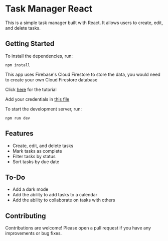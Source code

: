 # Task Manager React

This is a simple task manager built with React. It allows users to create, edit, and delete tasks.

## Getting Started

To install the dependencies, run:

`npm install`

This app uses Firebase's Cloud Firestore to store the data, you would need to create your own Cloud Firestore database

Click [here](https://www.freecodecamp.org/news/how-to-use-the-firebase-database-in-react/) for the tutorial

Add your credentials in [this file](https://github.com/Aloneduckling/task-manager-react/blob/main/src/firebase_setup/firebase.js)

To start the development server, run:

`npm run dev`

## Features

* Create, edit, and delete tasks
* Mark tasks as complete
* Filter tasks by status
* Sort tasks by due date

## To-Do

* Add a dark mode
* Add the ability to add tasks to a calendar
* Add the ability to collaborate on tasks with others

## Contributing

Contributions are welcome! Please open a pull request if you have any improvements or bug fixes.



